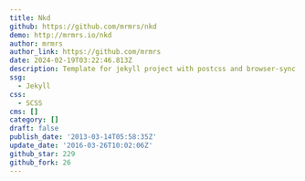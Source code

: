 ```yaml
---
title: Nkd
github: https://github.com/mrmrs/nkd
demo: http://mrmrs.io/nkd
author: mrmrs
author_link: https://github.com/mrmrs
date: 2024-02-19T03:22:46.813Z
description: Template for jekyll project with postcss and browser-sync
ssg:
  - Jekyll
css:
  - SCSS
cms: []
category: []
draft: false
publish_date: '2013-03-14T05:58:35Z'
update_date: '2016-03-26T10:02:06Z'
github_star: 229
github_fork: 26
---
```

